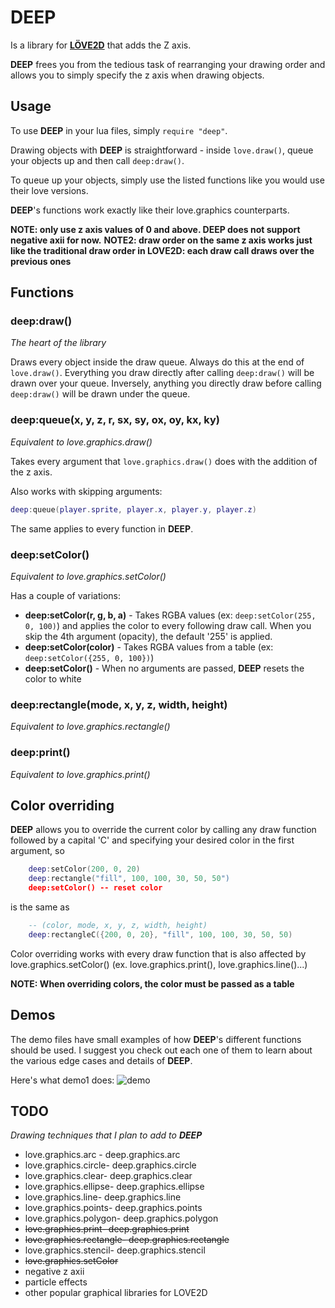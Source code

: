 # DEEP
Is a library for [**LÖVE2D**](https://love2d.org) that adds the Z axis.

**DEEP** frees you from the tedious task of rearranging your drawing order and allows you
to simply specify the z axis when drawing objects.



## Usage
To use **DEEP** in your lua files, simply `require "deep"`.

Drawing objects with **DEEP** is straightforward - inside `love.draw()`, queue your objects up and 
then call `deep:draw()`.

To queue up your objects, simply use the listed functions like you would use their love versions.

**DEEP**'s functions work exactly like their love.graphics counterparts.

**NOTE: only use z axis values of 0 and above. DEEP does not support negative axii for now.**
**NOTE2: draw order on the same z axis works just like the traditional draw order in LOVE2D: 
each draw call draws over the previous ones**



## Functions

### deep:draw()
*The heart of the library*

Draws every object inside the draw queue. Always do this at the end of `love.draw()`.
Everything you draw directly after calling `deep:draw()` will be drawn over your queue. Inversely,
anything you directly draw before calling `deep:draw()` will be drawn under the queue.


### deep:queue(x, y, z, r, sx, sy, ox, oy, kx, ky)
*Equivalent to love.graphics.draw()*

Takes every argument that `love.graphics.draw()` does with the addition of the z axis.

Also works with skipping arguments:

```Lua
deep:queue(player.sprite, player.x, player.y, player.z)
```

The same applies to every function in **DEEP**.


### deep:setColor()
*Equivalent to love.graphics.setColor()*

Has a couple of variations:
* **deep:setColor(r, g, b, a)** - Takes RGBA values (ex: `deep:setColor(255, 0, 100)`) and applies the 
color to every following draw call. When you skip the 4th argument (opacity), the default '255' is 
applied.
* **deep:setColor(color)** - Takes RGBA values from a table (ex: `deep:setColor({255, 0, 100})`)
* **deep:setColor()** - When no arguments are passed, **DEEP** resets the color to white


### deep:rectangle(mode, x, y, z, width, height)
*Equivalent to love.graphics.rectangle()*


### deep:print()
*Equivalent to love.graphics.print()*



## Color overriding

**DEEP** allows you to override the current color by calling any draw function followed by a capital
 'C' and specifying your desired color in the first argument, so 

```Lua
	deep:setColor(200, 0, 20)
	deep:rectangle("fill", 100, 100, 30, 50, 50")
	deep:setColor() -- reset color
```

is the same as

```Lua
	-- (color, mode, x, y, z, width, height)
	deep:rectangleC({200, 0, 20}, "fill", 100, 100, 30, 50, 50) 
```

Color overriding works with every draw function that is also affected by love.graphics.setColor()
(ex. love.graphics.print(), love.graphics.line()...)

**NOTE: When overriding colors, the color must be passed as a table**


## Demos
The demo files have small examples of how **DEEP**'s different functions should be used. I suggest 
you check out each one of them to learn about the various edge cases and details of **DEEP**.

Here's what demo1 does:
![demo](https://i.imgur.com/jRJXcZL.gif)



## TODO
*Drawing techniques that I plan to add to **DEEP*** 
* love.graphics.arc - deep.graphics.arc
* love.graphics.circle- deep.graphics.circle
* love.graphics.clear- deep.graphics.clear
* love.graphics.ellipse- deep.graphics.ellipse
* love.graphics.line- deep.graphics.line
* love.graphics.points- deep.graphics.points
* love.graphics.polygon- deep.graphics.polygon
* ~~love.graphics.print- deep.graphics.print~~
* ~~love.graphics.rectangle- deep.graphics.rectangle~~
* love.graphics.stencil- deep.graphics.stencil
* ~~love.graphics.setColor~~
* negative z axii
* particle effects
* other popular graphical libraries for LOVE2D
